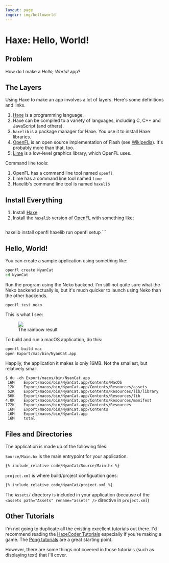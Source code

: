 ```yaml
---
layout: page
imgdir: img/helloworld
---
```


# Haxe: Hello, World!

## Problem

How do I make a *Hello, World!* app?

## The Layers

Using Haxe to make an app involves a lot of layers.  Here's some definitions and links.

1. [Haxe](https://haxe.org/) is a programming language.
1. Haxe can be compiled to a variety of languages, including C, C++ and JavaScript (and others).
1. `haxelib` is a package manager for Haxe.  You use it to install Haxe libraries.
1. [OpenFL](http://www.openfl.org/) is an open source implementation of Flash (see [Wikipedia](https://en.wikipedia.org/wiki/OpenFL)).  It's probably more than that, too.
1. [Lime](https://github.com/openfl/lime) is a low-level graphics library, which OpenFL uses.

Command line tools:

1. OpenFL has a command line tool named `openfl`
1. Lime has a command line tool named `lime`
1. Haxelib's command line tool is named `haxelib`

## Install Everything

1. Install [Haxe](https://haxe.org/download/)
1. Install the `haxelib` version of [OpenFL](http://www.openfl.org/download/) with something like:
    ```bash
haxelib install openfl
haxelib run openfl setup
    ```

## Hello, World!

You can create a sample application using something like:

```bash
openfl create NyanCat
cd NyanCat
```

Run the program using the Neko backend.  I'm still not quite sure what the Neko backend actually is, but it's much quicker to launch using Neko than the other backends.

```
openfl test neko
```

This is what I see:

<figure>
   <img src="{{page.imgdir}}/nyan.gif" /> 
   <figcaption>The rainbow result</figcaption>
</figure>

To build and run a macOS application, do this:

```bash
openfl build mac
open Export/mac/bin/NyanCat.app
```

Happily, the application it makes is only 16MB.  Not the smallest, but relatively small.

```
$ du -ch Export/macos/bin/NyanCat.app
 16M    Export/macos/bin/NyanCat.app/Contents/MacOS
 12K    Export/macos/bin/NyanCat.app/Contents/Resources/assets
 52K    Export/macos/bin/NyanCat.app/Contents/Resources/lib/library
 56K    Export/macos/bin/NyanCat.app/Contents/Resources/lib
4.0K    Export/macos/bin/NyanCat.app/Contents/Resources/manifest
172K    Export/macos/bin/NyanCat.app/Contents/Resources
 16M    Export/macos/bin/NyanCat.app/Contents
 16M    Export/macos/bin/NyanCat.app
 16M    total
```

## Files and Directories

The application is made up of the following files:

`Source/Main.hx` is the main entrypoint for your application.

```haxe
{% include_relative code/NyanCat/Source/Main.hx %}
```

`project.xml` is where build/project configuation goes:

```xml
{% include_relative code/NyanCat/project.xml %}
```

The `Assets/` directory is included in your application (because of the `<assets path="Assets" rename="assets" />` directive in `project.xml`)

## Other Tutorials

I'm not going to duplicate all the existing excellent tutorials out there.  I'd recommend reading the [HaxeCoder Tutorials](https://keyreal-code.github.io/haxecoder-tutorials/) especially if you're making a game.  The [Pong tutorials](https://keyreal-code.github.io/haxecoder-tutorials/07_how_to_make_a_pong_game_in_haxe_and_openfl_part_1.html) are a great starting point.

However, there are some things not covered in those tutorials (such as displaying text) that I'll cover.

